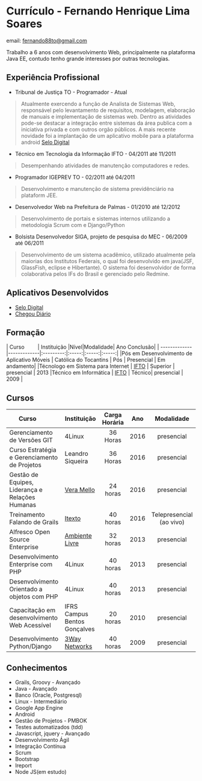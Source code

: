 # Currículo - Fernando Henrique Lima Soares

email: fernando88to@gmail.com


Trabalho a 6 anos com desenvolvimento Web, principalmente na plataforma Java EE, contudo tenho grande interesses por outras tecnologias.


## Experiência Profissional
* Tribunal de Justiça TO - Programador - Atual

> Atualmente exercendo a  função de Analista de Sistemas Web, responsável pelo levantamento de requisitos,  modelagem, elaboração de manuais e implementação de sistemas web. Dentro as atividades pode-se destacar a integração entre sistemas da área publica com a iniciativa privada e com outros orgão públicos. 
A mais recente novidade foi a implantação de um aplicativo mobile para a plataforma android [Selo Digital](https://play.google.com/store/apps/details?id=gov.br.to.tj.SeloDigital&hl=pt_BR)

* Técnico em Tecnologia da Informação IFTO  - 04/2011 até 11/2011

> Desempenhando atividades de manutenção computadores e redes.

* Programador IGEPREV TO - 02/2011 até 04/2011

> Desenvolvimento e manutenção de sistema previdênciário na plataform JEE.

* Desenvolvedor Web na Prefeitura de Palmas -  01/2010 até 12/2012

> Desenvolvimento de portais e sistemas internos utilizando  a metodologia Scrum com e Django/Python

* Bolsista Desenvolvedor SIGA, projeto de pesquisa do MEC  - 06/2009 até 06/2011

> Desenvolvimento de um sistema acadêmico, utilizado atualmente pela maiorias dos Institutos Federais, o qual foi desenvolvido em java(JSF, GlassFish, eclipse e Hibertante). O sistema foi desenvolvidor de forma colaborativa pelos IFs do Brasil e gerenciado pelo Redmine.

## Aplicativos Desenvolvidos

* [Selo Digital](https://play.google.com/store/apps/details?id=gov.br.to.tj.SeloDigital&hl=pt_BR)
* [Chegou Diário](https://play.google.com/store/apps/details?id=fernando88to.com.chegoudiario&hl=pt_BR)


## Formação
| Curso         | Instituição |Nível|Modalidade| Ano Conclusão|
| ------------- |-------------|:---------:|:-----:|:-----:|:-----:|
|Pós em Desenvolvimento de Aplicativo Móveis | Católica do Tocantins | Pós | Presencial | Em andamento|
|Técnologo em Sistema para Internet | [IFTO](www.ifto.edu.br/) | Superior | presencial | 2013
|Técnico em Informática | [IFTO](www.ifto.edu.br/) | Técnico| presencial | 2009 |


## Cursos

| Curso         | Instituição | Carga Horária | Ano | Modalidade|
| ------------- |-------------|:-----:|:-----:|:-----:|
| Gerenciamento de Versões GIT      |4Linux | 36 Horas | 2016 |presencial |
|Curso Estratégia e Gerenciamento de Projetos | Leandro Siqueira | 36 Horas | 2016 | presencial |
|Gestão de Equipes, Liderança e Relações Humanas | [Vera Mello](http://facebook.com.br/VeraMelloVM) | 24 horas | 2016 | presencial|
|Treinamento Falando de Grails | [Itexto](http://formacao.itexto.com.br/) | 40 horas | 2016| Telepresencial (ao vivo)|
Alfresco Open Source Enterprise | [Ambiente Livre](http://www.ambientelivre.com.br) | 32 horas | 2013 | presencial|
|Desenvolvimento Enterprise com PHP | 4Linux | 40 horas | 2013 | presencial|
|Desenvolvimento Orientado a objetos com PHP | 4Linux | 40 horas | 2013 | presencial|
|Capacitação em desenvolvimento Web Acessível | IFRS Campus Bentos Gonçalves | 20 horas | 2010 | presencial|
|Desenvolvimento Python/Django | [3Way Networks](http://3way.com.br/) | 40 horas | 2009 | presencial|


## Conhecimentos

* Grails, Groovy - Avançado
* Java - Avançado
* Banco (Oracle, Postgresql)   
* Linux - Intermediário
* Google App Engine
* Android 
* Gestão de Projetos - PMBOK
* Testes automatizados (tdd)
* Javascript, jquery - Avançado
* Desenvolvimento Ágil 
* Integração Contínua
* Scrum
* Bootstrap
* Ireport
* Node JS(em estudo)
 

 
